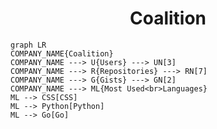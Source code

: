 <h1 align="center">Coalition</h1>

```mermaid
graph LR
COMPANY_NAME{Coalition}
COMPANY_NAME ---> U{Users} ---> UN[3]
COMPANY_NAME ---> R{Repositories} ---> RN[7]
COMPANY_NAME ---> G{Gists} ---> GN[2]
COMPANY_NAME ---> ML{Most Used<br>Languages}
ML --> CSS[CSS]
ML --> Python[Python]
ML --> Go[Go]
```
